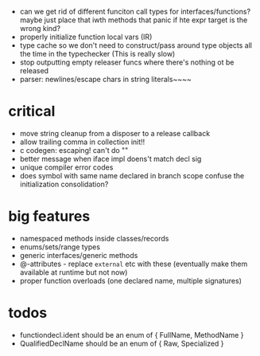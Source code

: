 * can we get rid of different funciton call types for interfaces/functions? maybe just place that iwth methods that panic if hte expr target is the wrong kind?
* properly initialize function local vars (IR)
* type cache so we don't need to construct/pass around type objects all the time in the typechecker (This is really slow)
* stop outputting empty releaser funcs where there's nothing ot be released
* parser: newlines/escape chars in string literals~~~~

# critical

* move string cleanup from a disposer to a release callback
* allow trailing comma in collection init!!
* c codegen: escaping! can't do ""
* better message when iface impl doens't match decl sig
* unique compiler error codes
* does symbol with same name declared in branch scope confuse the initialization consolidation?

# big features

* namespaced methods inside classes/records
* enums/sets/range types
* generic interfaces/generic methods
* @-attributes - replace `external` etc with these (eventually make them available at runtime but not now)
* proper function overloads (one declared name, multiple signatures)

# todos

* functiondecl.ident should be an enum of { FullName, MethodName }
* QualifiedDeclName should be an enum of { Raw, Specialized }
